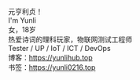 元亨利贞！<br>
I'm Yunli<br>
女，18岁<br>
热爱诗词的理科玩家，物联网测试工程师<br>
Tester / UP / IoT / ICT / DevOps<br>
博客：https://yunlihub.top<br>
书签：https://yunli0216.top
